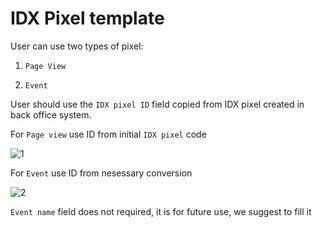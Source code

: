 # IDX Pixel template

User can use two types of pixel:

1. `Page View`

2. `Event`

User should use the `IDX pixel ID` field copied from IDX pixel created in back office system.

For `Page view` use ID from initial `IDX pixel` code

![1](https://cf.dxmcdn.com/dta/images/1.png "Screenshot 1")

For `Event` use ID from nesessary conversion

![2](https://cf.dxmcdn.com/dta/images/2.png "Screenshot 2")

`Event name` field does not required, it is for future use, we suggest to fill it
